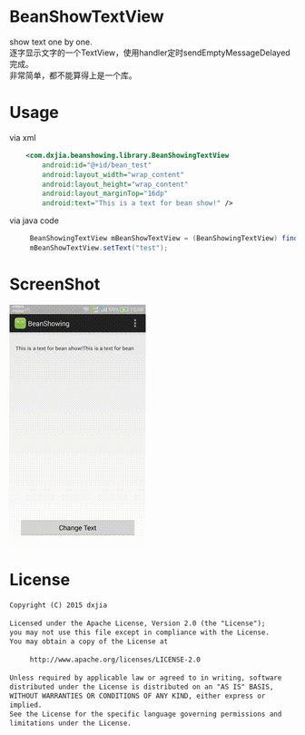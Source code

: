 # BeanShowTextView
show text one by one. <br>
逐字显示文字的一个TextView，使用handler定时sendEmptyMessageDelayed完成。<br>
非常简单，都不能算得上是一个库。

# Usage
via xml<br>
```xml
    <com.dxjia.beanshowing.library.BeanShowingTextView
        android:id="@+id/bean_test"
        android:layout_width="wrap_content"
        android:layout_height="wrap_content"
        android:layout_marginTop="16dp"
        android:text="This is a text for bean show!" />
```
via java code<br>
```java
     BeanShowingTextView mBeanShowTextView = (BeanShowingTextView) findViewById(R.id.bean_test);
     mBeanShowTextView.setText("test");
```
# ScreenShot
![image](https://github.com/dxjia/BeanShowTextView/blob/master/screenshot.gif)

# License
```
Copyright (C) 2015 dxjia

Licensed under the Apache License, Version 2.0 (the "License");
you may not use this file except in compliance with the License.
You may obtain a copy of the License at

     http://www.apache.org/licenses/LICENSE-2.0

Unless required by applicable law or agreed to in writing, software
distributed under the License is distributed on an "AS IS" BASIS,
WITHOUT WARRANTIES OR CONDITIONS OF ANY KIND, either express or implied.
See the License for the specific language governing permissions and
limitations under the License.
```
